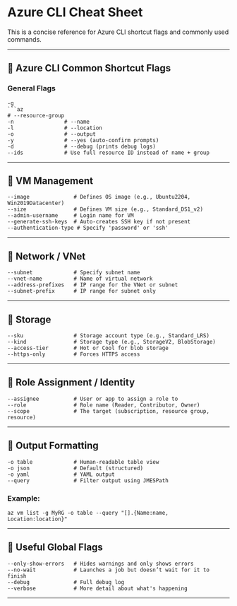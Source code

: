 
# Azure CLI Cheat Sheet

This is a concise reference for Azure CLI shortcut flags and commonly used commands.

---

## 🔹 Azure CLI Common Shortcut Flags

### General Flags
```
-g  
```az            
# --resource-group
-n                # --name
-l                # --location
-o                # --output
-y                # --yes (auto-confirm prompts)
-d                # --debug (prints debug logs)
--ids             # Use full resource ID instead of name + group
```

---

## 🔹 VM Management
```
--image              # Defines OS image (e.g., Ubuntu2204, Win2019Datacenter)
--size               # Defines VM size (e.g., Standard_DS1_v2)
--admin-username     # Login name for VM
--generate-ssh-keys  # Auto-creates SSH key if not present
--authentication-type # Specify 'password' or 'ssh'
```

---

## 🔹 Network / VNet
```
--subnet             # Specify subnet name
--vnet-name          # Name of virtual network
--address-prefixes   # IP range for the VNet or subnet
--subnet-prefix      # IP range for subnet only
```

---

## 🔹 Storage
```
--sku                # Storage account type (e.g., Standard_LRS)
--kind               # Storage type (e.g., StorageV2, BlobStorage)
--access-tier        # Hot or Cool for blob storage
--https-only         # Forces HTTPS access
```

---

## 🔹 Role Assignment / Identity
```
--assignee           # User or app to assign a role to
--role               # Role name (Reader, Contributor, Owner)
--scope              # The target (subscription, resource group, resource)
```

---

## 🔹 Output Formatting
```
-o table             # Human-readable table view
-o json              # Default (structured)
-o yaml              # YAML output
--query              # Filter output using JMESPath
```

### Example:
```
az vm list -g MyRG -o table --query "[].{Name:name, Location:location}"
```

---

## 🔹 Useful Global Flags
```
--only-show-errors   # Hides warnings and only shows errors
--no-wait            # Launches a job but doesn’t wait for it to finish
--debug              # Full debug log
--verbose            # More detail about what's happening
```

---


